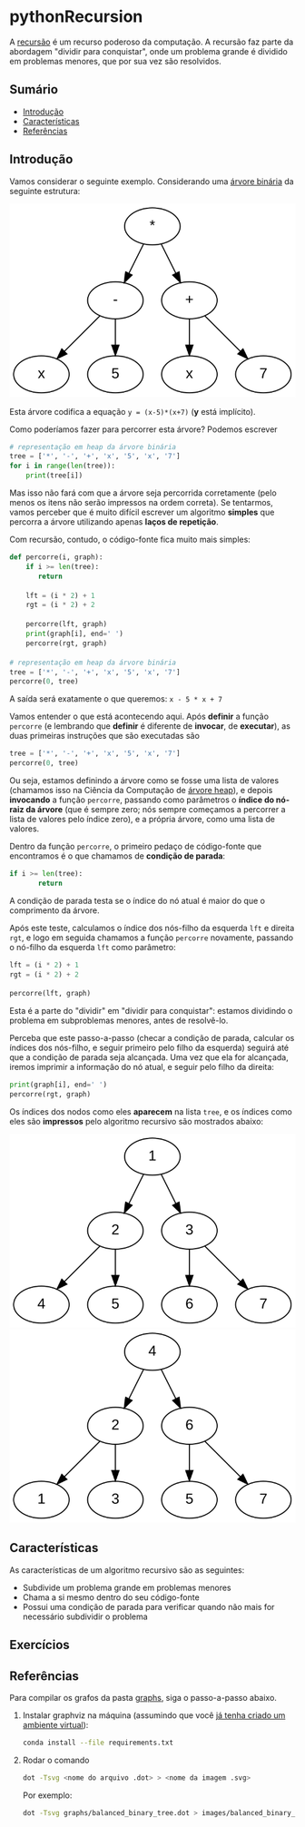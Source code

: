 # pythonRecursion

A [recursão](https://pt.wikipedia.org/wiki/Recursividade_(ci%C3%AAncia_da_computa%C3%A7%C3%A3o)) é um recurso poderoso da computação. A recursão faz parte da abordagem
"dividir para conquistar", onde um problema grande é dividido em problemas 
menores, que por sua vez são resolvidos.

## Sumário

* [Introdução](#introdução)
* [Características](#características)
* [Referências](#referências)

## Introdução

Vamos considerar o seguinte exemplo. Considerando uma 
[árvore binária](https://pt.wikipedia.org/wiki/%C3%81rvore_bin%C3%A1ria) da seguinte
estrutura:

<img src = "images/balanced_binary_tree.svg" alt="árvore binária balanceada e completa com 7 nodos"/>

Esta árvore codifica a equação `y = (x-5)*(x+7)` (**y** está implícito).

Como poderíamos fazer para percorrer esta árvore? Podemos escrever

```python
# representação em heap da árvore binária
tree = ['*', '-', '+', 'x', '5', 'x', '7']
for i in range(len(tree)):
    print(tree[i])
```

Mas isso não fará com que a árvore seja percorrida corretamente (pelo menos os itens não serão impressos na ordem correta). 
Se tentarmos, vamos perceber que é muito difícil escrever um algoritmo **simples**
que percorra a árvore utilizando apenas **laços de repetição**.

Com recursão, contudo, o código-fonte fica muito mais simples:

```python
def percorre(i, graph):
    if i >= len(tree):
       return 
    
    lft = (i * 2) + 1
    rgt = (i * 2) + 2
   
    percorre(lft, graph)
    print(graph[i], end=' ')
    percorre(rgt, graph)

# representação em heap da árvore binária
tree = ['*', '-', '+', 'x', '5', 'x', '7']
percorre(0, tree)
```

A saída será exatamente o que queremos: `x - 5 * x + 7`

Vamos entender o que está acontecendo aqui. Após **definir** a função `percorre`
(e lembrando que **definir** é diferente de **invocar**, de **executar**), as duas primeiras instruções que são executadas são

```python
tree = ['*', '-', '+', 'x', '5', 'x', '7']
percorre(0, tree)
```

Ou seja, estamos definindo a árvore como se fosse uma lista de valores (chamamos
isso na Ciência da Computação de 
[árvore heap](https://en.wikipedia.org/wiki/Heap_(data_structure))), 
e depois **invocando** a função `percorre`, passando
como parâmetros o **índice do nó-raiz da árvore** (que é sempre zero; nós sempre
começamos a percorrer a lista de valores pelo índice zero), e a própria árvore,
como uma lista de valores. 

Dentro da função `percorre`, o primeiro pedaço de código-fonte que encontramos
é o que chamamos de **condição de parada**:

```python
if i >= len(tree):
       return 
```

A condição de parada testa se o índice do nó atual é maior do que o comprimento 
da árvore. 

Após este teste, calculamos o índice dos nós-filho da esquerda `lft` e direita 
`rgt`, e logo em seguida chamamos a função `percorre` novamente, passando o nó-filho
da esquerda `lft` como parâmetro:

```python
lft = (i * 2) + 1
rgt = (i * 2) + 2

percorre(lft, graph)
```

Esta é a parte do "dividir" em "dividir para
conquistar": estamos dividindo o problema em subproblemas menores, antes de resolvê-lo.

Perceba que este passo-a-passo (checar a condição de parada, calcular os índices
dos nós-filho, e seguir primeiro pelo filho da esquerda) seguirá até que a condição de parada seja alcançada. Uma vez que ela for alcançada, iremos imprimir a informação
do nó atual, e seguir pelo filho da direita:

```python
print(graph[i], end=' ')
percorre(rgt, graph)    
```

Os índices dos nodos como eles **aparecem** na lista `tree`, e os índices como 
eles são **impressos** pelo algoritmo recursivo são mostrados abaixo:

<img src = "images/list_indices.svg" alt="índices na lista da árvore
binária balanceada"/>
<img src = "images/running_indices.svg" alt="índices como são percorridos pelo
algoritmo recursivo"/>

## Características

As características de um algoritmo recursivo são as seguintes:

* Subdivide um problema grande em problemas menores
* Chama a si mesmo dentro do seu código-fonte
* Possui uma condição de parada para verificar quando não mais for necessário
  subdividir o problema

## Exercícios

## Referências

Para compilar os grafos da pasta [graphs](graphs), siga o passo-a-passo abaixo.

1. Instalar graphviz na máquina (assumindo que você 
   [já tenha criado um ambiente virtual](https://github.com/CTISM-Prof-Henry/pythonEssentials/blob/main/chapters/venvs.md#criando-e-usando-pela-linha-de-comando)):
    ```bash
    conda install --file requirements.txt
   ```
2. Rodar o comando

   ```bash 
   dot -Tsvg <nome do arquivo .dot> > <nome da imagem .svg>
   ```

   Por exemplo:
   
   ```bash 
   dot -Tsvg graphs/balanced_binary_tree.dot > images/balanced_binary_tree.svg
   ```


